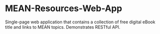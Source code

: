 # MEAN-Resources-Web-App
Single-page web application that contains a collection of free digital eBook title and links to MEAN topics. Demonstrates RESTful API.
